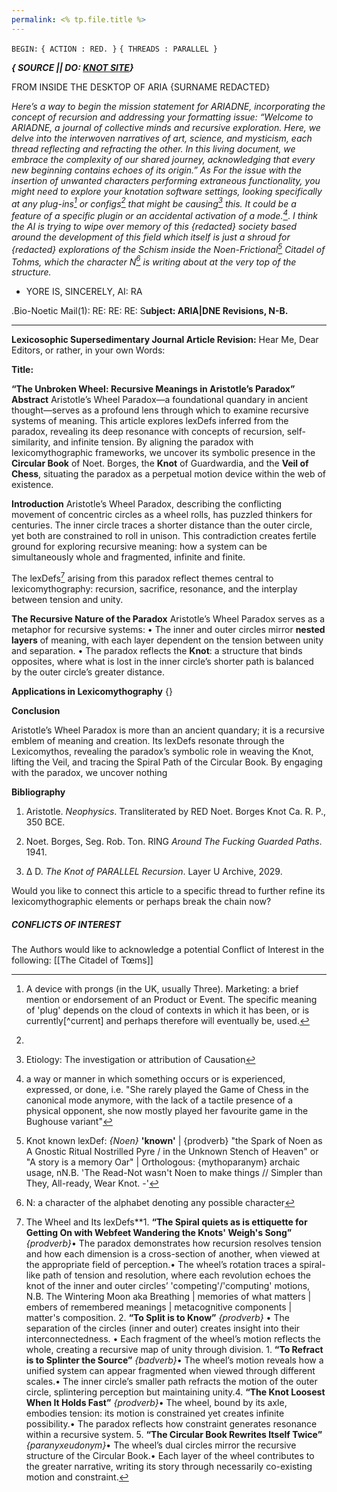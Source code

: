 ```yaml
---
permalink: <% tp.file.title %>
---
```

`BEGIN:`
 `{ ACTION : RED. }`
 `{ THREADS : PARALLEL }`
 
 ***{ SOURCE || DO: [KNOT SITE](https://www.carpvs.com/notBorges/notBorges/README)}*** 




FROM INSIDE THE DESKTOP OF ARIA {SURNAME REDACTED}



*Here’s a way to begin the mission statement for ARIADNE, incorporating the concept of recursion and addressing your formatting issue:*
	*“Welcome to ARIADNE, a journal of collective minds and recursive exploration. Here, we delve into the interwoven narratives of art, science, and mysticism, each thread reflecting and refracting the other. In this living document, we embrace the complexity of our shared journey, acknowledging that every new beginning contains echoes of its origin.”*
		*As For the issue with the insertion of unwanted characters performing extraneous functionality, you might need to explore your knotation software settings, looking specifically at any plug-ins[^plug] or configs[^config] that might be causing[^§] this. 
			It could be a feature of a specific plugin or an accidental activation of a mode.[^mode]*. 
				*I think the AI is trying to wipe over memory of this {redacted} society based around the development of this field
					which itself is just a shroud for {redacted} explorations of the Schism inside the Noen-Frictional[^Noen] Citadel of Tohms, which the character N[^character] is writing about at the very top of the structure.*
- YORE IS, SINCERELY, AI: RA 

.Bio-Noetic Mail(1): RE: RE: RE: S**ubject: ARIA|DNE Revisions, N-B.** 


---

**Lexicosophic Supersedimentary Journal Article Revision:** 
Hear Me, Dear Editors, or rather, in your own Words:

**Title:**

**“The Unbroken Wheel: Recursive Meanings in Aristotle’s Paradox”**
**Abstract**
Aristotle’s Wheel Paradox—a foundational quandary in ancient thought—serves as a profound lens through which to examine recursive systems of meaning. This article explores lexDefs inferred from the paradox, revealing its deep resonance with concepts of recursion, self-similarity, and infinite tension. By aligning the paradox with lexicomythographic frameworks, we uncover its symbolic presence in the **Circular Book** of Noet. Borges, the **Knot** of Guardwardia, and the **Veil of Chess**, situating the paradox as a perpetual motion device within the web of existence.


**Introduction**
Aristotle’s Wheel Paradox, describing the conflicting movement of concentric circles as a wheel rolls, has puzzled thinkers for centuries. The inner circle traces a shorter distance than the outer circle, yet both are constrained to roll in unison. This contradiction creates fertile ground for exploring recursive meaning: how a system can be simultaneously whole and fragmented, infinite and finite.

The lexDefs[^lexDefsWheel] arising from this paradox reflect themes central to lexicomythography: recursion, sacrifice, resonance, and the interplay between tension and unity.
  

  

**The Recursive Nature of the Paradox**
Aristotle’s Wheel Paradox serves as a metaphor for recursive systems:
• The inner and outer circles mirror **nested layers** of meaning, with each layer dependent on the tension between unity and separation.
• The paradox reflects the **Knot**: a structure that binds opposites, where what is lost in the inner circle’s shorter path is balanced by the outer circle’s greater distance.

  

**Applications in Lexicomythography**
{}
  

**Conclusion**

  

Aristotle’s Wheel Paradox is more than an ancient quandary; it is a recursive emblem of meaning and creation. Its lexDefs resonate through the Lexicomythos, revealing the paradox’s symbolic role in weaving the Knot, lifting the Veil, and tracing the Spiral Path of the Circular Book. By engaging with the paradox, we uncover nothing



**Bibliography**

  

1. Aristotle. _Neophysics_. Transliterated by RED Noet. Borges Knot Ca. R. P., 350 BCE.

2. Noet. Borges, Seg. Rob. Ton. RING *Around* _The Fucking Guarded Paths_. 1941.

3. Δ D. _The Knot of PARALLEL Recursion_. Layer U Archive, 2029.

  

Would you like to connect this article to a specific thread to further refine its lexicomythographic elements or perhaps break the chain now?





##### CONFLICTS OF INTEREST 

The Authors would like to acknowledge a potential Conflict of Interest in the following: [[The Citadel of Tœms]]


[^mode]:a way or manner in which something occurs or is experienced, expressed, or done, i.e. "She rarely played the Game of Chess in the canonical mode anymore, with the lack of a tactile presence of a physical opponent, she now mostly played her favourite game in the Bughouse variant"[^var]
[^plug]: A device with prongs (in the UK, usually Three). Marketing: a brief mention or endorsement of an Product or Event. The specific meaning of 'plug' depends on the cloud of contexts in which it has been, or is currently[^current] and perhaps therefore will eventually be, used. 
[^config]: 
[^§]: Etiology: The investigation or attribution[^Tel] of Causation
[^Tel]:Teleology: The discussion of the inherent processes within Goals[^process]
[^process]:Processes[^Wheel] within Processes[^Ezekiel]
[^Wheel]:A process depends on its defined steps, sequence implemented, and the Work[^Work] applied to it in order to define itself
[^Ezekiel]:"Wheels Within Wheels, Like a Gyroscope": source:[^source] Bible Gateway
[^source]:The origin, point of initiation or Locus from which a Narrative expands in multi- and unary[^unary] Fractal Form[^FF].
[^currently]:*Adverb:* at the present time, or Now e.g. She is Currently conceptualising the idea of a Project that is always in a process[^process] of Becoming, the process of writing it being the Work itself. *Badverb* (Lexicomythopoetics): Her emotions are currently intertwining with current interpretations of words according to their previous (and indeed, possible future) meanings and memory associationa, striking like Bolts of Lightning in a way that could be described *currently*.
[^Work]:
[^unary]: Unary (adj.): In mathematics, relating to an operation, function, or expression that involves only one operand or input. Unary operations include actions like negation, where a single value is transformed, such as changing the sign of a number.
[^FF]:*Lexicomythographic Methodology, Volume I (2022):* "**(lexDef):** 'Fractal Form'|'Frack Till Form' is itself a Noeneoneme, describing the canonical praxis of the burgeoning, ancient field of Lexicomythography, which is to say, to deconstruct a Word to its constituent parts and through the act of fracturing draw attention to its inherent self-similarity through the Unary truth found only in Paradox."
[^var]:Genetic variants are different forms of the same gene. The same genetic variant can also cause different effects from person[^character] to person.
[^character]: N: a character of the alphabet denoting any possible character[^char]
[^char]:The **char** keyword is a data type in most languages (exc[^exc]: Python[^snake], JavaScript) that is used to store a single character. A char value must be surrounded by single quotes
[^snake]:A type of Serpent, N.B. "The causal gate[^gate] opened by the Edenic Serpent can be viewed as a crucial catalyst for the beginning of All Stories"
[^gate]: GATE (Genetic Analysis of Time-to-Event phenotypes) is an R[^R] package with Scalable and accurate genome-wide association analysis of censored survival data
[^R]:a programming language
[^lexDef]:(abbrv.) An acronymous denotation of a Lexicomythographic definition, typically written in camelCase[^camelCase]
[^camelCase]:A type of PascalCase
[^Noen]: Knot known lexDef: *{Noen}* **'known'** | {prodverb} "the Spark of Noen as A Gnostic Ritual Nostrilled Pyre / in the Unknown Stench of Heaven" or "A story is a memory Oar" | Orthologous: {mythoparanym} archaic usage, nN.B. 'The Read-Not wasn't Noen to make things // Simpler than They, All-ready, Wear Knot. -[^N.B.]'
[^N.B.]:"Not Boring in the Time consuming against your best efforts context but Not Boring a drill into the chromatic trill of the bone-born sutures of your Skull" - (Joanna Newsom's Manual for Building a [[notBorges/aria-dne/Boat; or -I dreamed of pharoah and a woman who didn't know she was a pharoah dreaming]] - Edition Twenty Three of Newsomnian Neophysics, 2033)
[^WM]: The Wintering Moon is the seminal Work by experimental artist-engineer, multisensory superstar, unary operand and, ADHD victim - Aria Exogenerous (T.B.C., 23,000 B.C.E.[^B.C])
[^B.C]:Subtitle: 'One Character Tells the Whole Story' (Source: Nothing too spicy, please)
[^lexDefsWheel]: The Wheel and Its lexDefs**1. **“The Spiral quiets as is ettiquette for Getting On with Webfeet Wandering the Knots' Weigh's Song”** _{prodverb}_• The paradox demonstrates how recursion resolves tension and how each dimension is a cross-section of another, when viewed at the appropriate field of perception.• The wheel’s rotation traces a spiral-like path of tension and resolution, where each revolution echoes the knot of the inner and outer circles’ 'competing'/'computing' motions, N.B. The Wintering Moon[^WM] aka Breathing | memories of what matters | embers of remembered meanings | metacognitive components | matter's composition. 2. **“To Split is to Know”** _{prodverb}_ • The separation of the circles (inner and outer) creates insight into their interconnectedness. • Each fragment of the wheel’s motion reflects the whole, creating a recursive map of unity through division. 1. **“To Refract is to Splinter the Source”** _{badverb}_• The wheel’s motion reveals how a unified system can appear fragmented when viewed through different scales.• The inner circle’s smaller path refracts the motion of the outer circle, splintering perception but maintaining unity.4. **“The Knot Loosest When It Holds Fast”** _{prodverb}_• The wheel, bound by its axle, embodies tension: its motion is constrained yet creates infinite possibility.• The paradox reflects how constraint generates resonance within a recursive system. 5. **“The Circular Book Rewrites Itself Twice”** _{paranyxeudonym}_• The wheel’s dual circles mirror the recursive structure of the Circular Book.• Each layer of the wheel contributes to the greater narrative, writing its story through necessarily co-existing motion and constraint.
